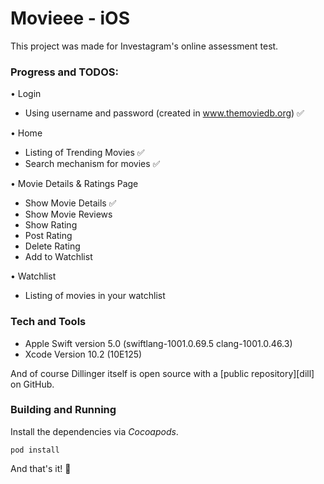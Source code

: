 # Movieee - iOS

This project was made for Investagram's online assessment test.

### Progress and TODOS:

• Login 
* Using username and password (created in www.themoviedb.org) ✅

• Home 
* Listing of Trending Movies ✅
* Search mechanism for movies ✅

• Movie Details & Ratings Page 
* Show Movie Details ✅
* Show Movie Reviews
* Show Rating 
* Post Rating
* Delete Rating
* Add to Watchlist

• Watchlist
* Listing of movies in your watchlist


### Tech and Tools

* Apple Swift version 5.0 (swiftlang-1001.0.69.5 clang-1001.0.46.3)
* Xcode Version 10.2 (10E125)

And of course Dillinger itself is open source with a [public repository][dill]
on GitHub.

### Building and Running

Install the dependencies via *Cocoapods*.

```
pod install
```

And that's it! 🎉

